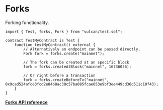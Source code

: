 # Forks

Forking functionality.

```solidity
import { Test, forks, Fork } from "vulcan/test.sol";

contract TestMyContract is Test {
    function testMyContract() external {
        // Alternatively an endpoint can be passed directly.
        Fork fork = forks.create("mainnet");

        // The fork can be created at an specific block
        fork = forks.createAtBlock("mainnet", 16736036);

        // Or right before a transaction
        fork = forks.createBeforeTx("mainnet", 0x9cad524afce3fcd2e84b8ac30c57ba085fcae053e9bf3ee449cd36d511c10f43);
    }
}
```
[**Forks API reference**](../reference/modules/forks.md)
